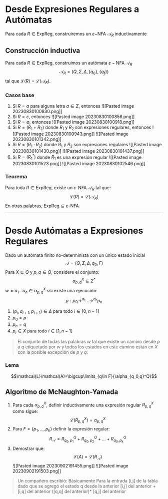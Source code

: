 # Desde Expresiones Regulares a Autómatas
Para cada $R\in\text{ExpReg}$, construiremos un $\varepsilon-$NFA $\mathcal{A}_R$ inductivamente
## Construcción inductiva
Para cada $R\in\text{ExpReg}$, construimos un autómata $\varepsilon-\text{NFA}$ $\mathcal{A}_R$
$$
\mathcal{A}_R=(Q,\Sigma,\Delta,\{q_0\},\{q_f\})
$$
tal que $\mathcal{L}(R)=\mathcal{L}(\mathcal{A}_R)$.
### Casos base
1. Si $R=a$ para alguna letra $a\in\Sigma$, entonces ![[Pasted image 20230830100830.png]]
2. Si $R=\varepsilon$, entonces ![[Pasted image 20230830100856.png]]
3. Si $R=\emptyset$, entonces ![[Pasted image 20230830100918.png]]
4. Si $R=(R_1+R_2)$ donde $R_1$ y $R_2$ son expresiones regulares, entonces
![[Pasted image 20230830100943.png]]
![[Pasted image 20230830101342.png]]
5. Si $R=(R_1\cdot R_2)$ donde $R_1$ y $R_2$ son expresiones regulares
![[Pasted image 20230830101430.png]]
![[Pasted image 20230830101437.png]]
6. Si $R=(R_1^*)$ donde $R_1$ es una expresión regular
![[Pasted image 20230830101523.png]]
![[Pasted image 20230830102546.png]]
### Teorema
Para toda $R\in\text{ExpReg}$, existe un $\varepsilon$-NFA $\mathcal{A}_R$ tal que:
$$\mathcal{L}(R)=\mathcal{L}(\mathcal{A}_R)$$
En otras palabras, $\text{ExpReg}\subseteq\varepsilon$-NFA

---
# Desde Autómatas a Expresiones Regulares
Dado un autómata finito no-determinista con un único estado inicial
$$\mathcal{A}=(Q,\Sigma,\Delta,q_0,F)$$
Para $X\subseteq Q$ y $p,q\in Q$, considere el conjunto:
$$\alpha_{p,q}^X\subseteq\Sigma^*$$
$w=a_1...a_n\in\alpha_{p,q}^X$ ssi existe una ejecución:
$$\rho:p_0\rightarrow^{a_1}...\rightarrow^{a_n}p_n$$
1. $(p_i,a_{i+1},p_{i+1})\in\Delta$ para todo $i\in[0,n-1]$
2. $p_0=p$
3. $p_n=q$
4. $p_i\in X$ para todo $i\in[1,n-1]$
> El conjunto de todas las palabras $w$ tal que existe un camino desde $p$ a $q$ etiquetado por $w$ y todos los estados en este camino están en $X$ con la posible excepción de $p$ y $q$.

### Lema
$$\mathcal{L}\mathcal(A)=\bigcup\limits_{q\in F}{\alpha_{q_0,q}^Q}$$
## Algoritmo de McNaughton-Yamada
1. Para cada $\alpha_{p,q}^X$, definir inductivamente una expresión regular $R_{p,q}^X$ como sigue: $$\mathcal{L}(R_{p,q}^X)=\alpha_{p,q}^X$$
2. Para $F=\{p_1,...,p_k\}$ definir la expresión regular: $$R_\mathcal{A}=R_{q_0,p_1}^Q+R_{q_0,p_2}^Q+...+R_{q_0,p_k}^Q$$
3. Demostrar que: $$\mathcal{L}\mathcal(A)=\mathcal{L}(R_\mathcal{A})$$
![[Pasted image 20230902191455.png]]
![[Pasted image 20230902191503.png]]
> Un compañero escribió:
> Básicamente
> Para la entrada [i,j] de la tabla dado que se agregó el estado q desde la anterior
> [i,j] del anterior + [i,q] del anterior ([q,q] del anterior)* [q,j] del anterior